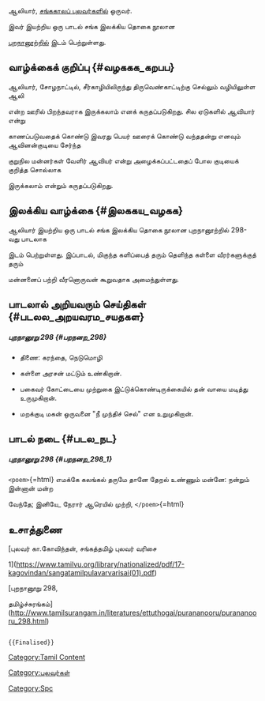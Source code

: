 ஆலியார், [சங்ககாலப் புலவர்களில்](சங்க_காலப்_புலவர்கள்_பட்டியல் "wikilink") ஒருவர்.
இவர் இயற்றிய ஒரு பாடல் சங்க இலக்கிய தொகை நூலான
[புறநானூற்றில்](புறநானூறு "wikilink") இடம் பெற்றுள்ளது.

## வாழ்க்கைக் குறிப்பு {#வழககக_கறபப}

ஆலியார், சோழநாட்டில், சீர்காழியிலிருந்து திருவெண்காட்டிற்கு செல்லும் வழியிலுள்ள ஆலி
என்ற ஊரில் பிறந்தவராக இருக்கலாம் எனக் கருதப்படுகிறது. சில ஏடுகளில் ஆவியார் என்று
காணப்படுவதைக் கொண்டு இவரது பெயர் ஊரைக் கொண்டு வந்ததன்று எனவும் ஆவினன்குடியை சேர்ந்த
குறுநில மன்னர்கள் வேளிர் ஆவியர் என்று அழைக்கப்பட்டதைப் போல குடியைக் குறித்த சொல்லாக
இருக்கலாம் என்றும் கருதப்படுகிறது.

## இலக்கிய வாழ்க்கை {#இலககய_வழகக}

ஆலியார் இயற்றிய ஒரு பாடல் சங்க இலக்கிய தொகை நூலான புறநானூற்றில் 298- வது பாடலாக
இடம் பெற்றுள்ளது. இப்பாடல், மிகுந்த களிப்பைத் தரும் தெளிந்த கள்ளை வீரர்களுக்குத் தரும்
மன்னனைப் பற்றி வீரனொருவன் கூறுவதாக அமைந்துள்ளது.

## பாடலால் அறியவரும் செய்திகள் {#படலல_அறயவரம_சயதகள}

##### புறநானூறு 298 {#பறநனற_298}

-   திணை: கரந்தை, நெடுமொழி
-   கள்ளை அரசன் மட்டும் உண்கிறான்.
-   பகைவர் கோட்டையை முற்றுகை இட்டுக்கொண்டிருக்கையில் தன் வாயை மடித்து உருமுகிறான்.
-   மறக்குடி மகன் ஒருவனை "நீ முந்திச் செல்" என உறுமுகிறான்.

## பாடல் நடை {#படல_நட}

##### புறநானூறு 298 {#பறநனற_298_1}

`<poem>`{=html} எமக்கே கலங்கல் தருமே தானே தேறல் உண்ணும் மன்னே: நன்றும் இன்னான் மன்ற
வேந்தே; இனியே\_ நேரார் ஆரெயில் முற்றி, `</poem>`{=html}

## உசாத்துணை

[புலவர் கா.கோவிந்தன், சங்கத்தமிழ் புலவர் வரிசை
1](https://www.tamilvu.org/library/nationalized/pdf/17-kagovindan/sangatamilpulavarvarisai(01).pdf)

[புறநானூறு 298,
தமிழ்ச்சுரங்கம்](http://www.tamilsurangam.in/literatures/ettuthogai/purananooru/purananooru_298.html)

```{=mediawiki}
{{Finalised}}
```
[Category:Tamil Content](Category:Tamil_Content "wikilink")
[Category:புலவர்கள்](Category:புலவர்கள் "wikilink")
[Category:Spc](Category:Spc "wikilink")
